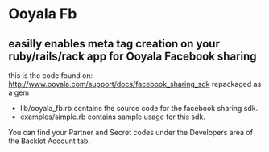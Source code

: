 # Ooyala Fb

## easilly enables meta tag creation on your ruby/rails/rack app for Ooyala Facebook sharing

this is the code found on: http://www.ooyala.com/support/docs/facebook_sharing_sdk
repackaged as a gem 

- lib/ooyala_fb.rb contains the source code for the facebook sharing sdk.
- examples/simple.rb contains sample usage for this sdk.

You can find your Partner and Secret codes under the Developers area of the Backlot Account tab.